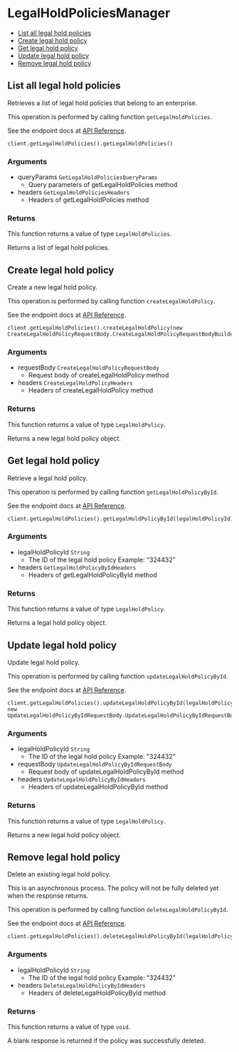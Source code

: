 # LegalHoldPoliciesManager


- [List all legal hold policies](#list-all-legal-hold-policies)
- [Create legal hold policy](#create-legal-hold-policy)
- [Get legal hold policy](#get-legal-hold-policy)
- [Update legal hold policy](#update-legal-hold-policy)
- [Remove legal hold policy](#remove-legal-hold-policy)

## List all legal hold policies

Retrieves a list of legal hold policies that belong to
an enterprise.

This operation is performed by calling function `getLegalHoldPolicies`.

See the endpoint docs at
[API Reference](https://developer.box.com/reference/get-legal-hold-policies/).

<!-- sample get_legal_hold_policies -->
```
client.getLegalHoldPolicies().getLegalHoldPolicies()
```

### Arguments

- queryParams `GetLegalHoldPoliciesQueryParams`
  - Query parameters of getLegalHoldPolicies method
- headers `GetLegalHoldPoliciesHeaders`
  - Headers of getLegalHoldPolicies method


### Returns

This function returns a value of type `LegalHoldPolicies`.

Returns a list of legal hold policies.


## Create legal hold policy

Create a new legal hold policy.

This operation is performed by calling function `createLegalHoldPolicy`.

See the endpoint docs at
[API Reference](https://developer.box.com/reference/post-legal-hold-policies/).

<!-- sample post_legal_hold_policies -->
```
client.getLegalHoldPolicies().createLegalHoldPolicy(new CreateLegalHoldPolicyRequestBody.CreateLegalHoldPolicyRequestBodyBuilder(legalHoldPolicyName).description(legalHoldDescription).filterStartedAt(filterStartedAt).filterEndedAt(filterEndedAt).isOngoing(false).build())
```

### Arguments

- requestBody `CreateLegalHoldPolicyRequestBody`
  - Request body of createLegalHoldPolicy method
- headers `CreateLegalHoldPolicyHeaders`
  - Headers of createLegalHoldPolicy method


### Returns

This function returns a value of type `LegalHoldPolicy`.

Returns a new legal hold policy object.


## Get legal hold policy

Retrieve a legal hold policy.

This operation is performed by calling function `getLegalHoldPolicyById`.

See the endpoint docs at
[API Reference](https://developer.box.com/reference/get-legal-hold-policies-id/).

<!-- sample get_legal_hold_policies_id -->
```
client.getLegalHoldPolicies().getLegalHoldPolicyById(legalHoldPolicyId)
```

### Arguments

- legalHoldPolicyId `String`
  - The ID of the legal hold policy Example: "324432"
- headers `GetLegalHoldPolicyByIdHeaders`
  - Headers of getLegalHoldPolicyById method


### Returns

This function returns a value of type `LegalHoldPolicy`.

Returns a legal hold policy object.


## Update legal hold policy

Update legal hold policy.

This operation is performed by calling function `updateLegalHoldPolicyById`.

See the endpoint docs at
[API Reference](https://developer.box.com/reference/put-legal-hold-policies-id/).

<!-- sample put_legal_hold_policies_id -->
```
client.getLegalHoldPolicies().updateLegalHoldPolicyById(legalHoldPolicyId, new UpdateLegalHoldPolicyByIdRequestBody.UpdateLegalHoldPolicyByIdRequestBodyBuilder().policyName(updatedLegalHoldPolicyName).build())
```

### Arguments

- legalHoldPolicyId `String`
  - The ID of the legal hold policy Example: "324432"
- requestBody `UpdateLegalHoldPolicyByIdRequestBody`
  - Request body of updateLegalHoldPolicyById method
- headers `UpdateLegalHoldPolicyByIdHeaders`
  - Headers of updateLegalHoldPolicyById method


### Returns

This function returns a value of type `LegalHoldPolicy`.

Returns a new legal hold policy object.


## Remove legal hold policy

Delete an existing legal hold policy.

This is an asynchronous process. The policy will not be
fully deleted yet when the response returns.

This operation is performed by calling function `deleteLegalHoldPolicyById`.

See the endpoint docs at
[API Reference](https://developer.box.com/reference/delete-legal-hold-policies-id/).

<!-- sample delete_legal_hold_policies_id -->
```
client.getLegalHoldPolicies().deleteLegalHoldPolicyById(legalHoldPolicy.getId())
```

### Arguments

- legalHoldPolicyId `String`
  - The ID of the legal hold policy Example: "324432"
- headers `DeleteLegalHoldPolicyByIdHeaders`
  - Headers of deleteLegalHoldPolicyById method


### Returns

This function returns a value of type `void`.

A blank response is returned if the policy was
successfully deleted.


